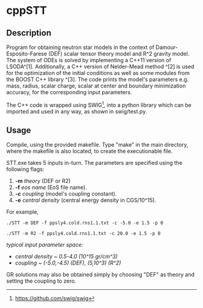 # cppSTT

## Description

Program for obtaining neutron star models in the context of Damour-Esposito-Farese (DEF) scalar tensor theory model and R^2 gravity model. The system of ODEs is solved by implementing a C++11 version of LSODA^[1]. Additionally, a C++ version of Nelder-Mead method ^[2] is used for the optimization of the initial conditions as well as some modules from the BOOST C++ library ^[3]. The code prints the model's parameters e.g. mass, radius, scalar charge, scalar at center and boundary minimization accuracy, for the corresponding input parameters.

The C++ code is wrapped using SWIG[^4], into a python library which can be imported and used in any way, as shown in swig/test.py.

## Usage

Compile, using the provided makefile. Type "make" in the main directory, where the makefile is also located, to create the executionable file.

STT.exe takes 5 inputs in-turn. The parameters are specified using the following flags:

1. **-m** *theory* (DEF or R2)
2. **-f** *eos name* (EoS file name).
3. **-c** *coupling* (model's coupling constant).
4. **-e** *central density* (central energy density in CGS/10^15).

For example,

```
./STT -m DEF -f ppsly4.cold.rns1.1.txt -c -5.0 -e 1.5 -p 0
```
```
./STT -m R2 -f ppsly4.cold.rns1.1.txt -c 20.0 -e 1.5 -p 0
```
*typical input parameter space:*
   - *central density ~ 0.5-4.0 (10^15 gr/cm^3)*
   - *coupling ~ (-5.0,-4.5) (DEF), (5,10^3) (R^2)*

GR solutions may also be obtained simply by choosing "DEF" as theory and setting the coupling to zero.

[^1]:https://github.com/dilawar/libsoda-cxx
[^2]:https://people.sc.fsu.edu/~jburkardt/cpp_src/asa047/asa047.html
[^3]:https://github.com/boostorg/boost
[^4]:https://github.com/swig/swig
